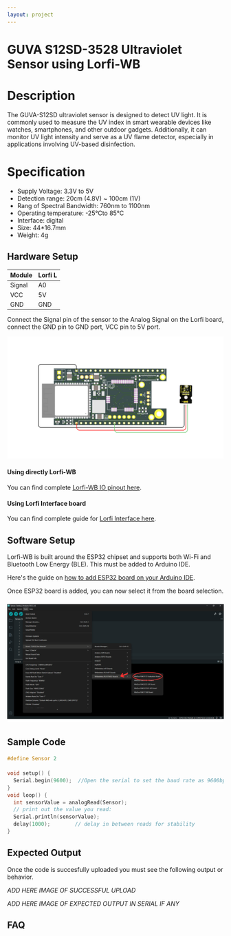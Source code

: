 ```yaml
---
layout: project
---
```


# GUVA S12SD-3528 Ultraviolet Sensor using Lorfi-WB

# Description

The GUVA-S12SD ultraviolet sensor is designed to detect UV light. It is commonly used to measure the UV index in smart wearable devices like watches, smartphones, and other outdoor gadgets. Additionally, it can monitor UV light intensity and serve as a UV flame detector, especially in applications involving UV-based disinfection.

# Specification

- Supply Voltage: 3.3V to 5V
- Detection range: 20cm (4.8V) ~ 100cm (1V)
- Rang of Spectral Bandwidth: 760nm to 1100nm
- Operating temperature: -25℃to 85℃
- Interface: digital
- Size: 44*16.7mm
- Weight: 4g

## Hardware Setup

|     Module    |   Lorfi L   |
|---------------|-------------|
| Signal        | A0          |
| VCC           | 5V          |
| GND           | GND         |

Connect the Signal pin of the sensor to the Analog Signal on the Lorfi board, connect the GND pin to GND port, VCC pin to 5V port.

![Ultra Violet Sensor](\assets\Images\LORFI_Components\Lorfi-WB_Sensors\6.png)

#### Using directly Lorfi-WB

You can find complete <a href="/docs/Hardware_Guide.html">Lorfi-WB IO pinout here</a>.

#### Using Lorfi Interface board

You can find complete guide for <a href="/docs/Hardware_Guide.html">Lorfi Interface here</a>.

## Software Setup

Lorfi-WB is built around the ESP32 chipset and supports both Wi-Fi and Bluetooth Low Energy (BLE). This must be added to Arduino IDE.

Here's the guide on <a href="/docs/Software_Guide.html">how to add ESP32 board on your Arduino IDE</a>.

Once ESP32 board is added, you can now select it from the board selection.

![Software Guide 4](\assets\Images\LORFI_Components\Software-Guide_Images\Software_Guide4.png)

## **Sample Code**
```c
#define Sensor 2

void setup() {
  Serial.begin(9600);  //Open the serial to set the baud rate as 9600bps
}
void loop() {
  int sensorValue = analogRead(Sensor);
  // print out the value you read:
  Serial.println(sensorValue);
  delay(1000);        // delay in between reads for stability
}
```

## Expected Output

Once the code is succesfully uploaded you must see the following output or behavior.

*ADD HERE IMAGE OF SUCCESSFUL UPLOAD*

*ADD HERE IMAGE OF EXPECTED OUTPUT IN SERIAL IF ANY*

## FAQ
